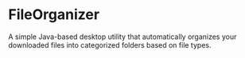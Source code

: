 # FileOrganizer
A simple Java-based desktop utility that automatically organizes your downloaded files into categorized folders based on file types.
